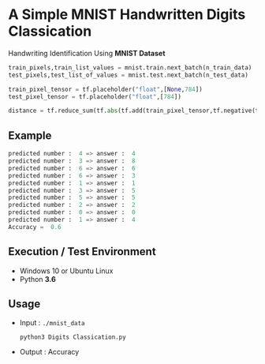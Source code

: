# A Simple MNIST Handwritten Digits Classication

Handwriting Identification Using **MNIST Dataset**

```python
train_pixels,train_list_values = mnist.train.next_batch(n_train_data) 
test_pixels,test_list_of_values = mnist.test.next_batch(n_test_data) 

train_pixel_tensor = tf.placeholder("float",[None,784])
test_pixel_tensor = tf.placeholder("float",[784])

distance = tf.reduce_sum(tf.abs(tf.add(train_pixel_tensor,tf.negative(test_pixel_tensor))),reduction_indices=1)
```

## Example

```python
predicted number :  4 => answer :  4
predicted number :  3 => answer :  8
predicted number :  6 => answer :  6
predicted number :  6 => answer :  3
predicted number :  1 => answer :  1
predicted number :  3 => answer :  5
predicted number :  5 => answer :  5
predicted number :  2 => answer :  2
predicted number :  0 => answer :  0
predicted number :  1 => answer :  4
Accuracy =  0.6
```

## Execution / Test Environment
  - Windows 10 or Ubuntu Linux
  - Python **3.6**

## Usage
- Input : ```./mnist_data```

  `python3 Digits Classication.py`

- Output : Accuracy

